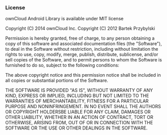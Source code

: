 ###  License

ownCloud Android Library is available under MIT license

Copyright (C) 2014 ownCloud Inc.
Copyright (C) 2012 Bartek Przybylski

Permission is hereby granted, free of charge, to any person obtaining a copy
of this software and associated documentation files (the "Software"), to deal
in the Software without restriction, including without limitation the rights
to use, copy, modify, merge, publish, distribute, sublicense, and/or sell
copies of the Software, and to permit persons to whom the Software is
furnished to do so, subject to the following conditions:

The above copyright notice and this permission notice shall be included in
all copies or substantial portions of the Software.

THE SOFTWARE IS PROVIDED "AS IS", WITHOUT WARRANTY OF ANY KIND, EXPRESS OR
IMPLIED, INCLUDING BUT NOT LIMITED TO THE WARRANTIES OF MERCHANTABILITY,
FITNESS FOR A PARTICULAR PURPOSE AND NONINFRINGEMENT. IN NO EVENT SHALL THE
AUTHORS OR COPYRIGHT HOLDERSBE LIABLE FOR ANY CLAIM, DAMAGES OR OTHER
LIABILITY, WHETHER IN AN ACTION OF CONTRACT, TORT OR OTHERWISE, ARISING FROM,
OUT OF OR IN CONNECTION WITH THE SOFTWARE OR THE USE OR OTHER DEALINGS IN THE
SOFTWARE.
